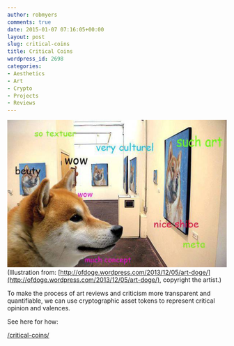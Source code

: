 ```yaml
---
author: robmyers
comments: true
date: 2015-01-07 07:16:05+00:00
layout: post
slug: critical-coins
title: Critical Coins
wordpress_id: 2698
categories:
- Aesthetics
- Art
- Crypto
- Projects
- Reviews
---
```


[![dogeart](/assets/2015/01/dogeart.jpg)](/assets/2015/01/dogeart.jpg)
(Illustration from: [http://ofdoge.wordpress.com/2013/12/05/art-doge/](http://ofdoge.wordpress.com/2013/12/05/art-doge/), copyright the artist.)

To make the process of art reviews and criticism more transparent and quantifiable, we can use cryptographic asset tokens to represent critical opinion and valences.

See here for how:

[/critical-coins/](/critical-coins/)
